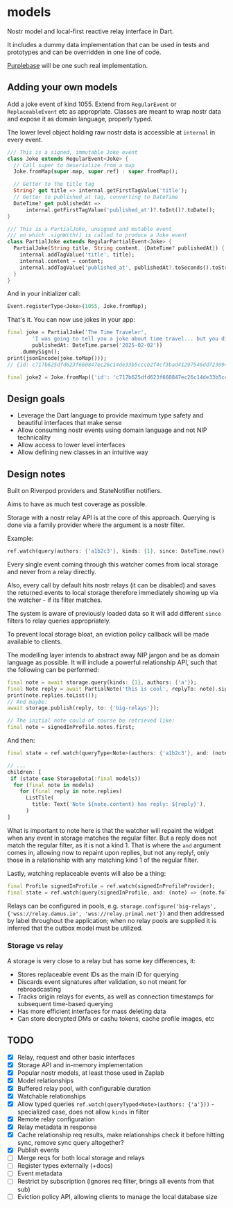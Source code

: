 # models

Nostr model and local-first reactive relay interface in Dart.

It includes a dummy data implementation that can be used in tests and prototypes and can be overridden in one line of code.

[Purplebase](https://github.com/purplebase/purplebase) will be one such real implementation.

## Adding your own models

Add a joke event of kind 1055. Extend from `RegularEvent` or `ReplaceableEvent` etc as appropriate. Classes are meant to wrap nostr data and expose it as domain language, properly typed.

The lower level object holding raw nostr data is accessible at `internal` in every event.

```dart
/// This is a signed, immutable Joke event
class Joke extends RegularEvent<Joke> {
  // Call super to deserialize from a map
  Joke.fromMap(super.map, super.ref) : super.fromMap();

  // Getter to the title tag
  String? get title => internal.getFirstTagValue('title');
  // Getter to published_at tag, converting to DateTime
  DateTime? get publishedAt =>
      internal.getFirstTagValue('published_at')?.toInt()?.toDate();
}

/// This is a PartialJoke, unsigned and mutable event
/// on which .signWith() is called to produce a Joke event
class PartialJoke extends RegularPartialEvent<Joke> {
  PartialJoke(String title, String content, {DateTime? publishedAt}) {
    internal.addTagValue('title', title);
    internal.content = content;
    internal.addTagValue('published_at', publishedAt?.toSeconds().toString());
  }
}
```

And in your initializer call:

```dart
Event.registerType<Joke>(1055, Joke.fromMap);
```

That's it. You can now use jokes in your app:

```dart
final joke = PartialJoke('The Time Traveler',
        'I was going to tell you a joke about time travel... but you didn\'t like it.',
        publishedAt: DateTime.parse('2025-02-02'))
    .dummySign();
print(jsonEncode(joke.toMap()));
// {id: c717b625dfd623f660847ec26c14de33b5cccb2f4cf3bad41297546dd7230941, content: I was going to tell you a joke about time travel... but you didn't like it., created_at: 1744851226, pubkey: f907e6c86c02efe9e26c2d028c6d5112e19308e3cc54a3ff016ac0e9e1af0ff1, kind: 1055, tags: [[title, The Time Traveler], [published_at, 1738465200]], sig: null}

final joke2 = Joke.fromMap({'id': 'c717b625dfd623f660847ec26c14de33b5cccb2f4cf3bad41297546dd7230941', 'content': 'I was going to tell you a joke about time travel... but you didn\'t like it.', 'created_at': 1744851226, 'pubkey': 'f907e6c86c02efe9e26c2d028c6d5112e19308e3cc54a3ff016ac0e9e1af0ff1', 'kind': 1055, 'tags': [['title', 'The Time Traveler'], ['published_at', 1738465200]], 'sig': null}, ref);
```

## Design goals

 - Leverage the Dart language to provide maximum type safety and beautiful interfaces that make sense
 - Allow consuming nostr events using domain language and not NIP technicality
 - Allow access to lower level interfaces
 - Allow defining new classes in an intuitive way

## Design notes

Built on Riverpod providers and StateNotifier notifiers.

Aims to have as much test coverage as possible.

Storage with a nostr relay API is at the core of this approach. Querying is done via a family provider where the argument is a nostr filter.

Example:

```dart
ref.watch(query(authors: {'a1b2c3'}, kinds: {1}, since: DateTime.now().subtract(Duration(seconds: 5))));
```

Every single event coming through this watcher comes from local storage and never from a relay directly. 

Also, every call by default hits nostr relays (it can be disabled) and saves the returned events to local storage therefore immediately showing up via the watcher - if its filter matches.

The system is aware of previously loaded data so it will add different `since` filters to relay queries appropriately.

To prevent local storage bloat, an eviction policy callback will be made available to clients.

The modelling layer intends to abstract away NIP jargon and be as domain language as possible. It will include a powerful relationship API, such that the following can be performed:

```dart
final note = await storage.query(kinds: {1}, authors: {'a'});
final Note reply = await PartialNote('this is cool', replyTo: note).signWith(signer);
print(note.replies.toList());
// And maybe:
await storage.publish(reply, to: {'big-relays'});

// The initial note could of course be retrieved like:
final note = signedInProfile.notes.first;
```

And then:

```dart
final state = ref.watch(queryType<Note>(authors: {'a1b2c3'}, and: (note) => {note.replies}));

// ...
children: [
 if (state case StorageData(:final models))
  for (final note in models)
    for (final reply in note.replies)
      ListTile(
        title: Text('Note ${note.content} has reply: ${reply}'),
      )
]
```

What is important to note here is that the watcher will repaint the widget when any event in storage matches the regular filter. But a reply does not match the regular filter, as it is not a kind 1. That is where the `and` argument comes in, allowing now to repaint upon replies, but not any reply!, only those in a relationship with any matching kind 1 of the regular filter.

Lastly, watching replaceable events will also be a thing:

```dart
final Profile signedInProfile = ref.watch(signedInProfileProvider);
final state = ref.watch(query(signedInProfile, and: (note) => {note.following}));
```

Relays can be configured in pools, e.g. `storage.configure('big-relays', {'wss://relay.damus.io', 'wss://relay.primal.net'})` and then addressed by label throughout the application; when no relay pools are supplied it is inferred that the outbox model must be utilized.

### Storage vs relay

A storage is very close to a relay but has some key differences, it:

 - Stores replaceable event IDs as the main ID for querying
 - Discards event signatures after validation, so not meant for rebroadcasting
 - Tracks origin relays for events, as well as connection timestamps for subsequent time-based querying
 - Has more efficient interfaces for mass deleting data
 - Can store decrypted DMs or cashu tokens, cache profile images, etc

## TODO

 - [x] Relay, request and other basic interfaces
 - [x] Storage API and in-memory implementation
 - [x] Popular nostr models, at least those used in Zaplab
 - [x] Model relationships
 - [x] Buffered relay pool, with configurable duration
 - [x] Watchable relationships
 - [x] Allow typed queries `ref.watch(queryTyped<Note>(authors: {'a'}))` - specialized case, does not allow `kinds` in filter
 - [x] Remote relay configuration
 - [x] Relay metadata in response
 - [x] Cache relationship req results, make relationships check it before hitting sync, remove sync query altogether?
 - [x] Publish events
 - [ ] Merge reqs for both local storage and relays
 - [ ] Register types externally (+docs)
 - [ ] Event metadata
 - [ ] Restrict by subscription (ignores req filter, brings all events from that sub)
 - [ ] Eviction policy API, allowing clients to manage the local database size